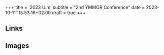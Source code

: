 +++
title = '2023 Ulm'
subtitle = "2nd YMMOR Conference"
date = 2023-10-11T15:53:16+02:00
draft = true
+++

## Links

## Images
